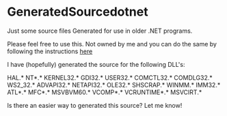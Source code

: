 # GeneratedSourcedotnet
Just some source files Generated for use in older .NET programs.


Please feel free to use this. Not owned by me and you can do the same by following the instructions [here](https://learn.microsoft.com/en-us/dotnet/csharp/roslyn-sdk/source-generators-overview) 

I have (hopefully) generated the source for the following DLL's:

HAL.*
NT*.*
KERNEL32.*
GDI32.*
USER32.*
COMCTL32.*
COMDLG32.*
WS2_32.*
ADVAPI32.*
NETAPI32.*
OLE32.*
SHSCRAP.*
WINMM.*
IMM32.*
ATL*.*
MFC*.*
MSVBVM60.*
VCOMP*.*
VCRUNTIME*.*
MSVCIRT.* 

Is there an easier way to generated this source? Let me know!

